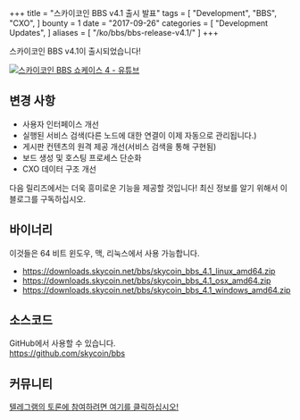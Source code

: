 +++
title = "스카이코인 BBS v4.1 출시 발표"
tags = [
    "Development",
    "BBS",
    "CXO",
]
bounty = 1
date = "2017-09-26"
categories = [
    "Development Updates",
]
aliases = [
	"/ko/bbs/bbs-release-v4.1/"
]
+++

스카이코인 BBS v4.1이 출시되었습니다!

[![스카이코인 BBS 쇼케이스 4 - 유튜브](https://i.ytimg.com/vi/6ZqwgefYauU/0.jpg)](https://youtu.be/6ZqwgefYauU)

## 변경 사항
- 사용자 인터페이스 개선
- 실행된 서비스 검색(다른 노드에 대한 연결이 이제 자동으로 관리됩니다.)
- 게시판 컨텐츠의 원격 제공 개선(서비스 검색을 통해 구현됨)
- 보드 생성 및 호스팅 프로세스 단순화
- CXO 데이터 구조 개선

다음 릴리즈에서는 더욱 흥미로운 기능을 제공할 것입니다! 최신 정보를 알기 위해서 이 블로그를 구독하십시오.

## 바이너리

이것들은 64 비트 윈도우, 맥, 리눅스에서 사용 가능합니다.

- https://downloads.skycoin.net/bbs/skycoin_bbs_4.1_linux_amd64.zip
- https://downloads.skycoin.net/bbs/skycoin_bbs_4.1_osx_amd64.zip
- https://downloads.skycoin.net/bbs/skycoin_bbs_4.1_windows_amd64.zip

## 소스코드

GitHub에서 사용할 수 있습니다. \
https://github.com/skycoin/bbs

## 커뮤니티

[텔레그램의 토론에 참여하려면 여기를 클릭하십시오!](https://t.me/skycoinbbs)
